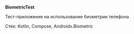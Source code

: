 **BiometricTest**
 
Тест-приложение на использование биометрии телефона

Стек: Kotlin, Compose, Androidx.Biometric